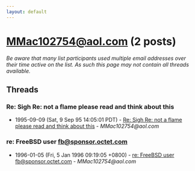 ```yaml
---
layout: default
---
```


# MMac102754@aol.com (2 posts)

_Be aware that many list participants used multiple email addresses over their time active on the list. As such this page may not contain all threads available._

## Threads

### Re: Sigh Re: not a flame please read and think about this
+ 1995-09-09 (Sat, 9 Sep 95 14:05:01 PDT) - [Re: Sigh Re: not a flame please read and think about this](/archive/1995/09/3be6f1e93ca360fc700a0a6bda82f3503b931c4a1b69f456ea90483edbd11cef) - _MMac102754@aol.com_

### re: FreeBSD user <fb@sponsor.octet.com>
+ 1996-01-05 (Fri, 5 Jan 1996 09:19:05 +0800) - [re: FreeBSD user <fb@sponsor.octet.com>](/archive/1996/01/69b60a019cb8c5fc1b9b84ed7082abaa32264d2ade039f087e68a57b8bdf066a) - _MMac102754@aol.com_

